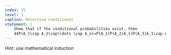 ```yaml
---
index: 15
level: 1
caption: Recursive Conditional
statement: |
    Show that if the conditional probabilities exist, then 
    $$P(A_1\cap A_2\cap\ldots \cap A_n)=P(A_1)P(A_2|A_1)P(A_3|A_1\cap A_2)\ldots P(A_n|A_1\cap A_2\cap\ldots\cap A_{n-1}).$$
---
```

Hint: use mathematical induction